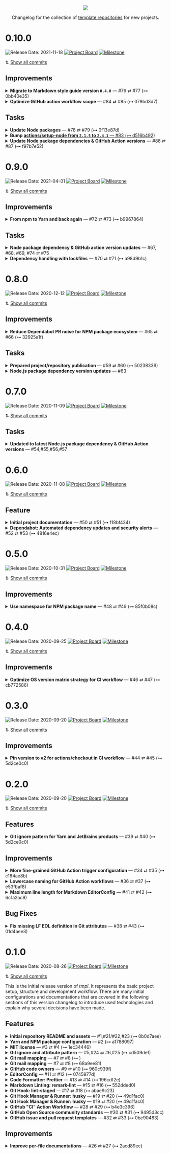 <p align="center"><img src="https://raw.githubusercontent.com/svengreb/tmpl/main/assets/images/repository-hero.svg?sanitize=true"/></p>

<p align="center">Changelog for the collection of <a href="https://docs.github.com/en/github/creating-cloning-and-archiving-repositories/creating-a-template-repository" target="_blank" rel="noreferrer">template repositories</a> for new projects.</p>

<!--lint disable no-duplicate-headings no-duplicate-headings-in-section-->

# 0.10.0

![Release Date: 2021-11-18](https://img.shields.io/static/v1?style=flat-square&label=Release%20Date&message=2021-11-18&colorA=4c566a&colorB=88c0d0) [![Project Board](https://img.shields.io/static/v1?style=flat-square&label=Project%20Board&message=0.10.0&logo=github&logoColor=eceff4&colorA=4c566a&colorB=88c0d0)](https://github.com/svengreb/tmpl/projects/13) [![Milestone](https://img.shields.io/static/v1?style=flat-square&label=Milestone&message=0.10.0&logo=github&logoColor=eceff4&colorA=4c566a&colorB=88c0d0)](https://github.com/svengreb/tmpl/milestone/10)

⇅ [Show all commits][123]

## Improvements

<details>
<summary><strong>Migrate to Markdown style guide version <code>0.4.0</code></strong> — #76 ⇄ #77 (⊶ 0bb40e35)</summary>

↠ This project adheres to the [Arctic Ice Studio Markdown style guide][57] which recently published [version `0.4.0`][125] that introduces some larger changes:

- The [repository was converted into a monorepo][126] and the currently used [`remark-preset-lint-arcticicestudio`][127] npm package was deprecated and moved into the new, scoped [`@arcticicestudio/remark-preset-lint`][128] package.
- Support for the shiny new [remark version `13.0.0`][129] was introduced which is now the minimum required version for the rule preset packages.
- Several other great improvements and migrations like [the adaption of this template repository][130] as well as the usage of the [GitHub Flow][131] branching model and [new `main` branch concept][132].

</details>

<details>
<summary><strong>Optimize GitHub action workflow scope</strong> — #84 ⇄ #85 (⊶ 079bd3d7)</summary>

↠ Currently all jobs are summarized in the [`ci` workflow][139] but not separated by their scope, e.g. only Node specific tasks. The workflow is also not optimized to only run when specific files have been changed which results in false-positive executions and wastes limited free tier and developer time.
Therefore the `ci` workflow will be optimized.

## CI Node

A new `ci-node` workflow will…

- only run when any `*.js`, `*.json`, `*.md`, `*.yaml` and `*.yml` file has been modified. This matches the [lint-staged][140], Prettier and remark configurations. See the extensive [GitHub action documentations about `on.<push|pull_request>.paths`][62] and the [filter pattern cheat sheet][143] for more details.
- only run for `ubuntu-latest` instead of a matrix with `macos-latest` and `windows-latest` since there is no platform specific code yet.
- use cache `npm` dependencies which is [possible as of `actions/setup-node@v2.2.0`][141].

</details>

## Tasks

<details>
<summary><strong>Update Node packages</strong> — #78 ⇄ #79 (⊶ 0f13e87d)</summary>

↠ Updated all outdated Node packages to their latest versions:

- [lint-staged][4] — Bumped minimum version from [`v10.5.4` to `v11.0.0`][134].
- [prettier][5] — Bumped minimum version from [`v2.2.1` to `v2.3.2`][136]. It comes with the nice improvement to [treat the `.prettierrc` file as YAML when formatting it][137].
- Validated and fixed/improved matches after running formatting and linting tools with their latest versions.

</details>

<details>
<summary><strong>Bump <a href="https://github.com/actions/setup-node" target="_blank" rel="noreferrer">actions/setup-node</code> from <code>2.1.5</code> to <code>2.4.1</code></strong> — #83 (⊶ d516b492)</summary>

↠ Updated [actions/setup-node][1] from version `2.1.5` to `2.4.1`.

</details>

<details>
<summary><strong>Update Node package dependencies & GitHub Action versions</strong> — #86 ⇄ #87 (⊶ f97b7e52)</summary>

↠ Updated all repository (development) Node packages and GitHub Actions to the latest versions and adapt to their changes:

- [husky][3] — Bump minimum version from `^6.0.0` to [`^7.0.4`][145] where [`7.0.0`][146] is a major update that allows to remove the `.husky/.gitignore` file to simplify the local installation and usage.
- [lint-staged][4] — Bump minimum version from `^11.0.0` to [`^12.0.4`][148] where [`12.0.0`][149] is a major update that allows [ESM][150] usage.
- [prettier][5] — Bump minimum version from `^2.3.2` to [`^2.4.1`][152].
- [remark-cli][153] — Bump minimum version from `^9.0.0` to `^10.0.0`.

</details>

# 0.9.0

![Release Date: 2021-04-01](https://img.shields.io/static/v1?style=flat-square&label=Release%20Date&message=2021-04-01&colorA=4c566a&colorB=88c0d0) [![Project Board](https://img.shields.io/static/v1?style=flat-square&label=Project%20Board&message=0.9.0&logo=github&logoColor=eceff4&colorA=4c566a&colorB=88c0d0)](https://github.com/svengreb/tmpl/projects/12) [![Milestone](https://img.shields.io/static/v1?style=flat-square&label=Milestone&message=0.9.0&logo=github&logoColor=eceff4&colorA=4c566a&colorB=88c0d0)](https://github.com/svengreb/tmpl/milestone/9)

⇅ [Show all commits][100]

## Improvements

<details>
<summary><strong>From npm to Yarn and back again</strong> — #72 ⇄ #73 (⊶ b9967864)</summary>

↠ Some years ago, the switch from [npm][114] (`v4`) to [Yarn][122] (`v1`) was mainly done because of the fantastic [workspace feature][121] for [monorepos][119] as well as the great performance and UX improvements. This was a good decision and almost every popular and well-known project used to do the same, but with the announcement of [Yarn v2][8] (named [“berry“][107]) the community got upset about the path the project has taken. Next to this, [npm joined GitHub][99] back in March 2020 which meant that the development continues in a good direction and is baked by the open source platform itself.
These events, the overall fantastic new npm release version `v7`, including the introduction of [workspaces][112], and the fact that I never liked the disadvantage of requiring to use an “external“ package manager instead of the one that is bundled with Node, lead to the decision to finally switch back to npm again.

The only drawback is the constraint that the minimum [npm version is now `v7.7.0`][101] because this is the first version that comes with workspace support for the `run-script` and `exec` commands through the `--workspace`/`-w` and `--workspaces`/`-ws` CLI flags, e.g. `npm run -w PACKAGE run lint`. The first Node version that ships with npm `v7.7.x` is [`v15.13.0`][108] which is globally available as of april 1, 2021 (no, it‘s not an april fool :smile:). To ensure that these constraints are met, without only relying on users to read the documentation, both `npm` and `node` have been added to [the `engines` field][110] of the `package.json` file.

This change also comes with updates to all documentations, including the addition of the version constraints, as well as updates to repository template features like the GitHub Action workflows. The `.yarnrc` file has been replaced by `.npmrc` that includes the `package-lock=false` and `save-exact=false` configurations.

</details>

## Tasks

<details>
<summary><strong>Node package dependency & GitHub action version updates</strong> — #67, #68, #69, #74 ⇄ #75</summary>

↠ Bumped outdated Go module dependencies and GitHub actions to their latest versions:

- #67, #68, #69 (⊶ 8bff7a5d, 46a92f0a, 14a9108e) [`actions/setup-node`][1] from [v2.1.2 to v2.1.5][97]
- #74 ⇄ #75 (⊶ d827dbf5) [husky][3] — Bumped minimum version from [`v4.3.0` to `v6.0.0`][106]. This also includes some breaking changes that require migrations. Run the official migration CLI to automatically migrate from v4 to v6: `npx husky-init && npm exec -- github:typicode/husky-4-to-6 --remove-v4-config`
- #74 ⇄ #75 (⊶ d827dbf5) [lint-staged][4] — Bumped minimum version from [`v10.5.1` to `v10.5.4`][102].
- #74 ⇄ #75 (⊶ d827dbf5) [remark-cli][104] — Bumped minimum version from [`v8.0.1` to `v9.0.0`][103].

</details>

<details>
<summary><strong>Dependency handling with lockfiles</strong> — #70 ⇄ #71 (⊶ a98d9b1c)</summary>

↠ The usage of dependency lockfiles like [`package-lock.json`][111] or [`yarn.lock`][7] has always been a controversial topic where opinions go in different directions. On one side many project maintainers tend to argue that is helps to achieve deterministic build results, but on the side it might also hide problems when any later versions of a used dependency, or its transitive dependencies, is not compatible with the own project anymore.

I‘ve investigated a lot of time into research again to finally find a solution that works for my projects. In short, the result is to go with the rule that is also used by many large-scale projects: Do **not use lockfiles for multi-consumer projects like libraries** but **only for single-consumer projects like applications**.

Therefore the `yarn.lock` file has been removed since this makes no sense for a repository template anyway. See the sections below for some more details about how to decide to use a lockfile or not.

### When to use lockfiles

The clear advantage of lockfiles are reproducible builds and the persistence of a running project state. They ensure that a project artifact can be rebuild at anytime using the exact same dependencies, resulting in the exact same artifact, even when the project was not updated in years.
This applies to projects that are focused on building a **end-to-end experience like applications and other end-user products**.

These are the advantages listed in the official npm documentation about `package-lock.json` files:

> - Describe a single representation of a dependency tree such that teammates, deployments, and continuous integration are guaranteed to install exactly the same dependencies.
> - Provide a facility for users to "time-travel" to previous states of node_modules without having to commit the directory itself.
> - Facilitate greater visibility of tree changes through readable source control diffs.
> - Optimize the installation process by allowing npm to skip repeated metadata resolutions for previously-installed packages.
> - As of npm `v7`, lockfiles include enough information to gain a complete picture of the package tree, reducing the need to read package.json files, and allowing for significant performance improvements.

Like mentioned, npm `v7` comes with a lot of advantages and the [team recommends to commit the file into project repositories][109]:

- the lockfile has enough information to describe the precise package tree all by itself.
- the lockfile maps the packages to their information by their relative location to the root (instead of their name).
- the npm CLI uses `yarn.lock` lockfiles if available, as a source of package metadata and resolution guidance when there is missing information, knowing that the `package-lock.json` is the authoritative definition.
  - `yarn.lock` lockfiles cannot completely replace npm’s lockfile since the current implementation doesn’t have enough information needed for the complete npm functionality.
- the npm CLI uses a “hidden lockfile“ placed inside the `node_module` directory that helps to avoid repeated package tree reading.

Another point is that in end-user projects dependencies in `package.json` files are often pinned instead of using [SemVer range selectors][113] like `^` (latest minor-only) or `~` (latest patch only). In such cases a lockfile helps to keep control about transitive dependencies and persist projects states in time.

### When to avoid lockfiles

Even though [the Yarn team published a blog post in 2016][120] that states to always commit the `yarn.lock` file, regardless of the project type, this advice was not adopted by every project and some “real-world scenarios“ often showed that this decision was justified. There are [blog posts that summarize when not to use a lockfile][96] where even [Yarn maintainers reply with comments that claim the opposite][95], but over the time more and more projects went away from using lockfiles.
One argument is that [lockfiles are important to enure that library contributors in 10 years still know what was the last confirmed set of packages which worked as expected][116], but this can almost be ignored in a ecosystem like Node that changes almost every day.

Another important point is to mention that the usage of [lockfiles were also a attack surface to inject malicious dependencies][115]. Due to the large size of lockfiles, it is also often a challenge for project maintainers to review and validate a lockfile in pull requests are so they are often [ignored and blindly trusted][117].

The community is still not of one opinion and I guess this will never change, but [learning about the experience of well-known maintainers][105] and [popular projects][98] is often a good way to find the own decision.

In conclusion, the usage of lockfiles in a non-end-user project can be well summarized with [“just postponing the inevitable breakage“][118]:

<p align="center"><img src="https://user-images.githubusercontent.com/13448100/113289644-c3388680-92f0-11eb-9a0b-d710c78edb92.png" width="350" /></p>

</details>

# 0.8.0

![Release Date: 2020-12-12](https://img.shields.io/static/v1?style=flat-square&label=Release%20Date&message=2020-12-12&colorA=4c566a&colorB=88c0d0) [![Project Board](https://img.shields.io/static/v1?style=flat-square&label=Project%20Board&message=0.8.0&logo=github&logoColor=eceff4&colorA=4c566a&colorB=88c0d0)](https://github.com/svengreb/tmpl/projects/11) [![Milestone](https://img.shields.io/static/v1?style=flat-square&label=Milestone&message=0.8.0&logo=github&logoColor=eceff4&colorA=4c566a&colorB=88c0d0)](https://github.com/svengreb/tmpl/milestone/8)

⇅ [Show all commits][87]

## Improvements

<details>
<summary><strong>Reduce Dependabot PR noise for NPM package ecosystem</strong> — #65 ⇄ #66 (⊶ 32925a1f)</summary>

↠ To reduce the noise of too many PRs from NPM dependencies, where most of them are only scoped for (local) development, two optimizations have been made:

1. The schedule changed to the [`monthly` interval][89]. This is still enough to keep up with the fast updates in the NPM ecosystem.
2. Only watch **production** packages (`dependencies`) and **ignore development packages** (`devDependencies`). The packages used for local or CI/CD development purposes are not required to be the latest version just for the sake of being up-to-date without a specific need or benefit.

Since [GitHub takes security really serious][91], important Dependabot [security updates][88] are triggered manually by a security advisor so there is no risk of missing important versions bumps when reducing the schedule interval.

> Use the `allow` option to customize which dependencies are updated. This has no impact on security updates for vulnerable dependencies.

</details>

## Tasks

<details>
<summary><strong>Prepared project/repository publication</strong> — #59 ⇄ #60 (⊶ 50238339)</summary>

↠ Before switching the [GitHub repository visibility][90] to “public“ a few adjustments had to be made.
Basically #22 was reverted, taking the changes from #23 into account, so that SVG images like the repository hero are using the URLs for public repositories again instead of the ones that allow to resolve the files in private repositories.

</details>

<details>
<summary><strong>Node.js package dependency version updates</strong> — #63</summary>

↠ Bumped outdated Node.js package dependencies to their latest versions:

- #63 (⊶ 35287545) [`prettier`][93] from [2.1.2 to 2.2.1][92] — The the [official Prettier 2.2 introduction blog post][94] for more details.

</details>

# 0.7.0

![Release Date: 2020-11-09](https://img.shields.io/static/v1?style=flat-square&label=Release%20Date&message=2020-11-09&colorA=4c566a&colorB=88c0d0) [![Project Board](https://img.shields.io/static/v1?style=flat-square&label=Project%20Board&message=0.7.0&logo=github&logoColor=eceff4&colorA=4c566a&colorB=88c0d0)](https://github.com/svengreb/tmpl/projects/10) [![Milestone](https://img.shields.io/static/v1?style=flat-square&label=Milestone&message=0.7.0&logo=github&logoColor=eceff4&colorA=4c566a&colorB=88c0d0)](https://github.com/svengreb/tmpl/milestone/7)

⇅ [Show all commits][83]

## Tasks

<details>
<summary><strong>Updated to latest Node.js package dependency & GitHub Action versions</strong> — #54,#55,#56,#57</summary>

↠ Bumped outdated Node.js package dependencies & GitHub Actions to their latest versions:

- #54 (⊶ 41e11b94) [`actions/setup-node`][1] from [v1 to v2.1.2][82] — v2 comes with speed and performance improvements by using a dedicated, built-in image cache for Node.js distributions.
- #55 (⊶ d1e3d538) [`lint-staged`][4] from [10.2.11 to 10.5.12][85]
- #56 (⊶ 22652c51) [`husky`][3] from [4.2.5 to 4.3.0][84]
- #57 (⊶ 17378a12) [`prettier`][5] from [2.0.5 to 2.1.2][86]

</details>

# 0.6.0

![Release Date: 2020-11-08](https://img.shields.io/static/v1?style=flat-square&label=Release%20Date&message=2020-11-08&colorA=4c566a&colorB=88c0d0) [![Project Board](https://img.shields.io/static/v1?style=flat-square&label=Project%20Board&message=0.6.0&logo=github&logoColor=eceff4&colorA=4c566a&colorB=88c0d0)](https://github.com/svengreb/tmpl/projects/9) [![Milestone](https://img.shields.io/static/v1?style=flat-square&label=Milestone&message=0.6.0&logo=github&logoColor=eceff4&colorA=4c566a&colorB=88c0d0)](https://github.com/svengreb/tmpl/milestone/6)

⇅ [Show all commits][77]

## Feature

<details>
<summary><strong>Initial project documentation</strong> — #50 ⇄ #51 (⊶ f18bf434)</summary>

↠ Wrote the initial project documentation for the `README.md` file that includes…

1. …an project introduction and motivation.
2. …an overview of the project features.
3. …a listing of available template repositories.
4. …a rough overview of the directory structure.
5. …more detailed sections about all features.
6. …some basic instructions how to use this template repository.
7. …information about how to contribute to this project.

</details>

<details>
<summary><strong>Dependabot: Automated dependency updates and security alerts</strong> — #52 ⇄ #53 (⊶ 4816e4ec)</summary>

↠ In June 2020 [Dependabot][75] was [natively integrated into GitHub][76]. This allows to use [automated dependency updates][79] and [security vulnerability alerts][80].

Created the [`dependabot.yml` file][81] and configured updates for GitHub Actions and Yarn/NPM. The documentation also mentions the need to [manually enable or disable Dependabot per repository][78].

</details>

# 0.5.0

![Release Date: 2020-10-31](https://img.shields.io/static/v1?style=flat-square&label=Release%20Date&message=2020-10-31&colorA=4c566a&colorB=88c0d0) [![Project Board](https://img.shields.io/static/v1?style=flat-square&label=Project%20Board&message=0.5.0&logo=github&logoColor=eceff4&colorA=4c566a&colorB=88c0d0)](https://github.com/svengreb/tmpl/projects/8) [![Milestone](https://img.shields.io/static/v1?style=flat-square&label=Milestone&message=0.5.0&logo=github&logoColor=eceff4&colorA=4c566a&colorB=88c0d0)](https://github.com/svengreb/tmpl/milestone/5)

⇅ [Show all commits][73]

## Improvements

<details>
<summary><strong>Use namespace for NPM package name</strong> — #48 ⇄ #49 (⊶ 85f0b08c)</summary>

↠ To prevent collisions with already existing NPM packages like [tmpl][74] the NPM package name of this repository has been changed to use the `@svengreb` namespace prefix.

</details>

# 0.4.0

![Release Date: 2020-09-25](https://img.shields.io/static/v1?style=flat-square&label=Release%20Date&message=2020-09-25&colorA=4c566a&colorB=88c0d0) [![Project Board](https://img.shields.io/static/v1?style=flat-square&label=Project%20Board&message=0.4.0&logo=github&logoColor=eceff4&colorA=4c566a&colorB=88c0d0)](https://github.com/svengreb/tmpl/projects/7) [![Milestone](https://img.shields.io/static/v1?style=flat-square&label=Milestone&message=0.4.0&logo=github&logoColor=eceff4&colorA=4c566a&colorB=88c0d0)](https://github.com/svengreb/tmpl/milestone/4)

⇅ [Show all commits][71]

## Improvements

<details>
<summary><strong>Optimize OS version matrix strategy for CI workflow</strong> — #46 ⇄ #47 (⊶ cb772586)</summary>

↠ Before the CI workflow used a matrix strategy to run the `lint-node` job, but this was not necessary for this repository. It has been improved to make the workflow run faster by avoiding unnecessary steps. The `lint-node` job has been changed to only run on the [currently latest stable Node version `14.x`][72] only on _Linux_ because this repository is not focused on JavaScript but only runs Node based tools to lint other files within this repository.

This change also helps to keep the required GitHub Action run minutes for the account of this repository as small as possible without wasting resources for unnecessary tasks.

</details>

# 0.3.0

![Release Date: 2020-09-20](https://img.shields.io/static/v1?style=flat-square&label=Release%20Date&message=2020-09-20&colorA=4c566a&colorB=88c0d0) [![Project Board](https://img.shields.io/static/v1?style=flat-square&label=Project%20Board&message=0.3.0&logo=github&logoColor=eceff4&colorA=4c566a&colorB=88c0d0)](https://github.com/svengreb/tmpl/projects/6) [![Milestone](https://img.shields.io/static/v1?style=flat-square&label=Milestone&message=0.3.0&logo=github&logoColor=eceff4&colorA=4c566a&colorB=88c0d0)](https://github.com/svengreb/tmpl/milestone/3)

⇅ [Show all commits][68]

## Improvements

<details>
<summary><strong>Pin version to v2 for actions/checkout in CI workflow</strong> — #44 ⇄ #45 (⊶ 5d2ce0c0)</summary>

↠ Before [`actions/checkout` was used from the `master` branch][70] in the [`ci` workflow][69]. This has now ben pinned to the latest version `v2` to ensure a stable pipeline.

</details>

# 0.2.0

![Release Date: 2020-09-20](https://img.shields.io/static/v1?style=flat-square&label=Release%20Date&message=2020-09-20&colorA=4c566a&colorB=88c0d0) [![Project Board](https://img.shields.io/static/v1?style=flat-square&label=Project%20Board&message=0.2.0&logo=github&logoColor=eceff4&colorA=4c566a&colorB=88c0d0)](https://github.com/svengreb/tmpl/projects/5) [![Milestone](https://img.shields.io/static/v1?style=flat-square&label=Milestone&message=0.2.0&logo=github&logoColor=eceff4&colorA=4c566a&colorB=88c0d0)](https://github.com/svengreb/tmpl/milestone/2)

⇅ [Show all commits][61]

## Features

<details>
<summary><strong>Git ignore pattern for Yarn and JetBrains products</strong> — #39 ⇄ #40 (⊶ 5d2ce0c0)</summary>

↠ Before there were only ignore pattern for the Node.js `node_modules` folder, but specific pattern for [Yarn][8] were missing.
Because the fantastic [JetBrains products][67] like [Goland][64] (or respectively [IntelliJ][65] with the [official Go plugin][66]) are an integral part of my daily toolbox the pattern have also been added.

</details>

## Improvements

<details>
<summary><strong>More fine-grained GitHub Action trigger configuration</strong> — #34 ⇄ #35 (⊶ c184ae8b)</summary>

↠ The _CI_ GitHub Action Workflow used the `push` setting for the `on` field in order to trigger the workflow. That was superficial and the workflow ran for every new commit and PR.

To improve this behavior and prevent unnecessary workflow runs the [`push` field][63] of [the `on` field][63] is now configured to only run for the `main` branch and `v*` tags while [the `pull_request` field][62] is set without any specific configuration so that it runs for all PRs regardless of the target branch.

</details>

<details>
<summary><strong>Lowercase naming for GitHub Action workflows</strong> — #36 ⇄ #37 (⊶ e53fbaf8)</summary>

↠ Even though it is possible to use uppercase names (including whitespaces) for GitHub Action workflows it is best practice for almost every language to use lowercase names. This prevents problems with parsing as well as errors due to lower- and uppercase mismatches.

One example is the [shields][6] SVG badge that is used in the README of this repository: The actual workflow is only found when the name matches the exact notation including lower- and uppercase characters
To mitigate such problems the name has been changed to lowercase only.

</details>

<details>
<summary><strong>Maximum line length for Markdown EditorConfig</strong> — #41 ⇄ #42 (⊶ 6c1a2ac9)</summary>

↠ Since _Markdown_ is written as flowing text the globally defined maximum line length of EditorConfig has been disabled to prevent false-positive errors.

</details>

## Bug Fixes

<details>
<summary><strong>Fix missing LF EOL definition in Git attributes</strong> — #38 ⇄ #43 (⊶ 01d4aee3)</summary>

↠ The comment for the `* text=auto` rule in the `.gitattributes` file documents the usage of LF for EOL, but the actual `eol=lf` property was missing.

</details>

# 0.1.0

![Release Date: 2020-08-26](https://img.shields.io/static/v1?style=flat-square&label=Release%20Date&message=2020-08-26&colorA=4c566a&colorB=88c0d0) [![Project Board](https://img.shields.io/static/v1?style=flat-square&label=Project%20Board&message=0.1.0&logo=github&logoColor=eceff4&colorA=4c566a&colorB=88c0d0)](https://github.com/svengreb/tmpl/projects/4) [![Milestone](https://img.shields.io/static/v1?style=flat-square&label=Milestone&message=0.1.0&logo=github&logoColor=eceff4&colorA=4c566a&colorB=88c0d0)](https://github.com/svengreb/tmpl/milestone/1)

⇅ [Show all commits][20]

This is the initial release version of _tmpl_.
It represents the basic project setup, structure and development workflow. There are many initial configurations and documentations that are covered in the following sections of this version changelog to introduce used technologies and explain why several decisions have been made.

## Features

<details>
<summary><strong>Initial repository README and assets</strong> — #1,#21/#22,#23 (⊶ 0b0d7aee)</summary>

↠ The `main` branch stores documentations and assets about the
This introduces the `README.md` with basic content as well as the projects logo and repository hero assets.
It will be extended later on with more project information and usage
instruction for the different template repositories.

</details>

<details>
<summary><strong>Yarn and NPM package configuration</strong> — #2 (⊶ a1788097)</summary>

<!-- sources: https://upload.wikimedia.org/wikipedia/commons/d/db/Npm-logo.svg, https://yarnpkg.com -->

<p align="center"><img src="https://user-images.githubusercontent.com/13448100/85054959-2069ae00-b19d-11ea-9023-bd4de32918a6.png" width="222" /> <img src="https://user-images.githubusercontent.com/13448100/85054952-1d6ebd80-b19d-11ea-95a2-d51011178294.png" width="180" /></p>

↠ Created the [`package.json`][47] and [`.yarnrc`][60] configuration files to declare and setup [Node][45] tools. This includes the usage of the [Yarns][59] `exact` version resolution. Since _Yarn_ is used npm's [`package-lock.json`][46] file will never be created and tracked in order to prevent conflicts with the [`yarn.lock`][7] file.

</details>

</details>

<details>
<summary><strong>MIT license</strong> — #3 ⇄ #4 (⊶ 1ec34446)</summary>

<p align="center"><img src="https://user-images.githubusercontent.com/7836623/63597693-57dbee00-c5be-11e9-81a2-d6632f8d81bb.png" width="180" /></p>

↠ Added the `LICENSE` file for the [MIT license][44]. This includes the `main` branch since the file covers the content of the repository itself and is also part of the _base_ template.

</details>

<details>
<summary><strong>Git ignore and attribute pattern</strong> — #5,#24 ⇄ #6,#25 (⊶ cd509de1)</summary>

<p align="center"><img src="https://upload.wikimedia.org/wikipedia/commons/e/e0/Git-logo.svg" width="266" /></p>
<!-- PNG format: https://user-images.githubusercontent.com/7836623/63598175-56f78c00-c5bf-11e9-9cab-d13644dd4454.png -->

↠ Added the [`.gitattributes`][33] and [`.gitignore`][35] configuration files to define the pattern.

</details>

<details>
<summary><strong>Git mail mapping</strong> — #7 ⇄ #8 (⊶ )</summary>

<p align="center"><img src="https://upload.wikimedia.org/wikipedia/commons/e/e0/Git-logo.svg" width="266" /></p>
<!-- PNG format: https://user-images.githubusercontent.com/7836623/63598175-56f78c00-c5bf-11e9-9cab-d13644dd4454.png -->

↠ Added a Git [mailmap][36] file to link to in documentations to allow contributors to send mails regarding security issues. This prevents unnecessary overhead of updating all documents when new core team and members and contributors are added and additionally adds the main functionality of the file: Mapping commits when someone changed the email address or uses a different one.

</details>

<details>
<summary><strong>Git mail mapping</strong> — #7 ⇄ #8 (⊶ 68a9ee81)</summary>

<p align="center"><img src="https://upload.wikimedia.org/wikipedia/commons/e/e0/Git-logo.svg" width="266" /></p>
<!-- PNG format: https://user-images.githubusercontent.com/7836623/63598175-56f78c00-c5bf-11e9-9cab-d13644dd4454.png -->

↠ Added a Git [mailmap][36] file to link to in documentations to allow contributors to send mails regarding security issues. This prevents unnecessary overhead of updating all documents when new core team and members and contributors are added and additionally adds the main functionality of the file: Mapping commits when someone changed the email address or uses a different one.

</details>

<details>
<summary><strong>GitHub code owners</strong> — #9 ⇄ #10 (⊶ 960c939f)</summary>

<p align="center">
  <img src="https://user-images.githubusercontent.com/7836623/63598769-85c23200-c5c0-11e9-967e-c8b3e5b43458.png" width="160" />
</p>

↠ Adapted GitHub's [code owners][14] feature. This allows to define matching pattern for project paths to automatically add all required reviewers of the core team and contributors to new PRs.

See [GitHub documentation][27] for more details.

<p>
  <figure>
    <div align="center">
      <img src="https://user-images.githubusercontent.com/7836623/63598793-91adf400-c5c0-11e9-99f8-2feaeaf57bd3.png" />
      <figcaption>Sidebar for <em>code owner</em> PR review requests and review stats</figcaption>
    </div>
  </figure>
</p>

<p>
  <figure>
    <div align="center">
      <img src="https://user-images.githubusercontent.com/7836623/63599279-8effce80-c5c1-11e9-9b87-1e1c276f7c6d.png" />
      <figcaption>Branch protection configuration to enable required <em>code owner</em> review approvals</figcaption>
    </div>
  </figure>
</p>

<p>
  <figure>
    <div align="center">
      <img src="https://user-images.githubusercontent.com/2513/27803610-544ba222-5ff8-11e7-9313-e4062315fb0c.png" />
      <figcaption>PR status checks when required <em>code owner</em> review is pending</figcaption>
    </div>
  </figure>
</p>

</details>

<details>
<summary><strong>EditorConfig</strong> — #11 ⇄ #12 (⊶ 0745977d)</summary>

<p align="center"><img src="https://user-images.githubusercontent.com/7836623/63612291-37239080-c5de-11e9-9b28-f15465083101.png" /></p>
<!-- Source: https://editorconfig.org/logo.png -->

↠ Added the [editorconfig][10] file to define and maintain consistent coding styles between different editors and IDEs.

</details>

<details>
<summary><strong>Code Formatter: Prettier</strong> — #13 ⇄ #14 (⊶ 196cdf2e)</summary>

<p align="center"><img src="https://user-images.githubusercontent.com/7836623/63637792-4dcef380-c681-11e9-9252-f2fb22499985.png" width="266" /></p>

↠ A code formatter is a essential part of a project setup to ensure a good and consistent code style without requiring relatively time-consuming manual corrections found by a code linter. With code being automatically formatted on actions like saving a file the developer can focus entirely on the code instead of spending time and energy on indenting code line by line.

That‘s where one special project comes in: [Prettier][5], the opinionated code formatter with support for almost any language and integration with almost every popular editor. I‘ve been using it since the first version and I totally forgot about the fact that formatting is even a thing. That could also be because [Gophers][37] are already used to [`gofmt`][39] anyway.

_Prettier_ is a absolute must-have for every project setup and I‘m not aware of any other projects with such advanced parsers and language support. The only negative point is that it is written in _JavaScript_ instead of [Go][38] so it always pulls in [Node][45] as a development dependency. This is not a problem at all for web-based projects, but for _Go_ or any other non-NodeJS project it inflates the setup unnecessarily.

Anyway, the fantastic developer experience and project benefits clearly outweigh the negative points. In addition many developers today already have _Node_ installed locally since it‘s large ecosystem has already spread by far further than just the web but already powers many system, desktop and CLI applications.

### Configuration

This is one of the main features of Prettier: It already provides the best and recommended style configurations of-out-the-box™.
The only option that was changed is the [print width][51]. It is set to `80` by default which is not up-to-date for modern screens (might only be relevant when working in terminals only like e.g. with _Vim_) and has therefore been changed to `120` like defined in [all of my style guides][32].
The `prettier.config.js` configuration file is placed in the project root as well as the `.prettierignore` file to also define ignore pattern.

### Package Script

To allow to format all sources a `format:pretty` package script has been added that also runs in the main `format` script flow.
The new `lint:pretty` script allows to check if all supported files are formatted correctly. It is included in the main `lint` script flow.

</details>

<details>
<summary><strong>Markdown Linting: remark-lint</strong> — #15 ⇄ #16 (⊶ 552dded0)</summary>

<p align="center"><img src="https://raw.githubusercontent.com/remarkjs/remark-lint/02295bc/logo.svg?sanitize=true" width="180" /></p>
<!-- PNG format: https://user-images.githubusercontent.com/7836623/63633312-ce243300-c646-11e9-818a-cef1223b3490.png -->

↠ Ensuring that documentations and content written in [Markdown][43] are of great quality should be a continuous goal of any project. Persisting information is a consistent and extensive way helps tp keep a project healthy, no matter whether for long-time or new users ad well as maintainers and contributors. Linting _Markdown_ results in better rendering with different markdown parsers and makes sure less refactoring is needed afterwards.

The best solution for this task would be a tool written in [Go][38], but the undisputed best tool is still [remark-lint][53] which is (unfortunately) written in _JavaScript_ and used via [Node][45]. Of course there are fantastic projects written in _Go_ like [goldmark][40] that provides a great way to _parse_ content, but linting is (currently) not a feature.
_remark-lint_ on the other side is built on top of [remark][54], the powerful Markdown processor powered by plugins (such as _remark-lint_ itself) and part of the [unified][58] collective. It comes with really [large set of customizable rule][30] and ways to ensure _Markdown_ will be consistent across any project.

Another decision point for _remark-lint_ was the fact that _Prettier_ has been added in #13 to this template so _Node_ is already a development dependency anyway. This also allows to add other awesome projects that are (unfortunately) written in _JavaScript_ and for which there is no comparable alternative.

### Configuration

_remark-lint_ can be used via [remark-cli][48] and a rule preset. This preset is [remark-preset-lint-arcticicestudio][29], my custom preset that implements my [Markdown Style Guide][31].
Since the custom preset is still in major version `0` the version range should be `>=0.x.x <1.0.0` to avoid the “SemVer Major Zero Caveat”. When defining package versions with the the carat `^` or tilde `~` range selector it won‘t affect packages with a major version of `0`. _Yarn_ will resolve these packages to their exact version until the major version is greater or equal to `1`.
To avoid this caveat the more detailed version range `>=0.x.x <1.0.0` should be used to resolve all versions greater or equal to `0.x.x` but less than `1.0.0`. This will always use the latest `0.x.x` version and removes the need to increment the version manually on each new release.

The `.remarkrc.js` configuration file is placed in the project root as well as the `.remarkignore` file to also define ignore pattern.

### Package Script

To allow to run the Markdown linting separately a `lint:md` package script has been added and included in the main `lint` script flow.

<p align="center"><img src="https://user-images.githubusercontent.com/7836623/63633316-ded4a900-c646-11e9-9f55-fbebb8f5842b.png" width="622" /></p>

</details>

<details>
<summary><strong>Git Hook: lint-staged</strong> — #17 ⇄ #18 (⊶ abae9c23)</summary>

<p align="center"><img src="https://user-images.githubusercontent.com/7836623/63638143-c84d4280-c684-11e9-93cf-98662c6c0168.png" width="180" /></p>

↠ [Git Hooks][34] are a fantastic way to customize the development workflow of a project to simplify and automate specific tasks that are required when working on the code base. For example, this includes tasks like formatting, _linting_ and running tests before pushing a commit to ensure it conforms to the code style and works as expected.
Most _Git Hooks_ are not that complex and fullfil a simple purpose while other solutions like [danger][9] can help to manage larger projects and projects that need to scale.

This _base_ template repository will initially use a _Git Hook_ that automatically runs configured _linters_ on all files that have been _staged_ and that match the configured pattern (file extension, filename etc.).
Like documented in #15, [Node][45] is already a development dependency anyway so the [lint-staged][4] NPM package will be used for this goal. I‘ve used this package in almost any project and it‘s again the most stable, production-proven and advanced tool that is currently out there with no comparable alternatives in other languages.

<p align="center"><a href="https://asciinema.org/a/199934" target="_blank" rel="noreferrer"><img src="https://asciinema.org/a/199934.svg" width="600" /></a></p>

### Configuration

The configuration file `lint-staged.config.js` is placed in the project root and includes the command that runs for matching file extensions (globs). It includes at least the three following entries with the same order as listed here:

1. `prettier --list-different` - Runs [Prettier][5] (#13) to ensure all files are formatted correctly. The `--check` prints files that are not conform with the _Prettier_ configuration.
2. `remark --no-stdout` - Runs [remark-lint][53] (#15) against `*.md` to ensure all Markdown files are compliant to the style guide. The `--no-stdout` flag suppresses the output of the parsed file content.

</details>

<details>
<summary><strong>Git Hook Manager & Runner: husky</strong> — #19 ⇄ #20 (⊶ 49d1fac0)</summary>

<p align="center"><img src="https://user-images.githubusercontent.com/7836623/63638276-5970e900-c686-11e9-9de8-a54fc0a75b1b.png" width="180" /></p>

> Git hooks made easy :dog: woof!

↠ In #17 [lint-staged][4] was added, a [Git Hook][34] runner that runs _linters_ against _staged_ files before each commit.
To automatically run this and other hooks that might be added later on, the hook manager and runner [husky][3] is used.

Just like other already added tools ([GH-13][11], [GH-15][12], [GH-17][13]), _husky_ is (unfortunately) also written in _JavaScript_. Since [Node][45] is therefore already a development dependency it doesn‘t really matter that _husky_ is another NPM package too.
Unlike these previous tools there are indeed alternatives written in [Go][38] like [lefthook][42] or [quickhook][52], but it requires time to test and evaluate them before actually replacing _husky_. Also a long as there are no comparable alternatives to the already used tools listed above, this template would be more complex by requiring both _Node_ and _Go_ as development dependency. Therefore _husky_ will take over the part as hook manager & runner since it is a stable, production-proven and advanced project that I already use in almost any other project setup.

### Configuration

The `.huskyrc.js` configuration file is placed in the project root and includes the command to run for any [supported Git hook][41]. Initially it contains an entry for the following hook:

- `pre-commit` - Runs _lint-staged_ (#17) before each commit to ensure all staged files are compliant to all style guides.

</details>

<details>
<summary><strong>Git Hook Manager & Runner: husky</strong> — #19 ⇄ #20 (⊶ 49d1fac0)</summary>

<p align="center"><img src="https://user-images.githubusercontent.com/7836623/63638276-5970e900-c686-11e9-9de8-a54fc0a75b1b.png" width="180" /></p>

> Git hooks made easy :dog: woof!

↠ In #17 [lint-staged][4] was added, a [Git Hook][34] runner that runs _linters_ against _staged_ files before each commit.
To automatically run this and other hooks that might be added later on, the hook manager and runner [husky][3] is used.

Just like other already added tools ([GH-13][11], [GH-15][12], [GH-17][13]), _husky_ is (unfortunately) also written in _JavaScript_. Since [Node][45] is therefore already a development dependency it doesn‘t really matter that _husky_ is another NPM package too.
Unlike these previous tools there are indeed alternatives written in [Go][38] like [lefthook][42] or [quickhook][52], but it requires time to test and evaluate them before actually replacing _husky_. Also a long as there are no comparable alternatives to the already used tools listed above, this template would be more complex by requiring both _Node_ and _Go_ as development dependency. Therefore _husky_ will take over the part as hook manager & runner since it is a stable, production-proven and advanced project that I already use in almost any other project setup.

### Configuration

The `.huskyrc.js` configuration file is placed in the project root and includes the command to run for any [supported Git hook][41]. Initially it contains an entry for the following hook:

- `pre-commit` - Runs _lint-staged_ (#17) before each commit to ensure all staged files are compliant to all style guides.

</details>

<details>
<summary><strong>GitHub "CI" Action Workflow</strong> — #28 ⇄ #29 (⊶ b4e3c396)</summary>

<p align="center"><img src="https://user-images.githubusercontent.com/13448100/91175894-c4159400-e6e1-11ea-893d-84c1b561fe31.png" /></p>

↠ Using [GitHub Actions][2] brings many advantages like a „close-to-the-source“ development pipeline. Having the code and automated pipelines/workflows in one place is worth a lot. This also comes along with the perfect and smooth integrations into GitHub platform and page itself like status reports on PRs and many more possibilities like the [customization and triggering of workflows through webhooks][21] for almost every event that can occur in a repository/issue/PR etc.

<p align="center">
  <figure>
      <div align="center"><img src="https://user-images.githubusercontent.com/13448100/91175909-c8da4800-e6e1-11ea-9efa-800c82154e2e.jpg" width="712" /></div>
      <figcaption><div align="center">The <em>GitHub Actions</em> CI/CD UI</div></figcaption>
  </figure>
</p>

**See the [official GitHub Actions documentation][2] for details about setups, features, the configuration API and many more!**

<p align="center">
  <figure>
      <div align="center"><img src="https://user-images.githubusercontent.com/13448100/91175904-c7a91b00-e6e1-11ea-9729-7e1c4fa1656f.gif" width="712" /></div>
      <figcaption><div align="center">Live logs showing real-time feedback</div></figcaption>
  </figure>
</p>

The initial implementation focuses on _continuous integration_ to the Node.js scripts with Yarn that are defined in the `package.json` file.

There is official support for SVG badges, but in order to use the same custom configurations and style of already included badges the ones provided by [shields][6] are used.

</details>

<details>
<summary><strong>GitHub Open Source community standards</strong> — #30 ⇄ #31 (⊶ 9495d3cc)</summary>

<p align="center"><img src="https://opensource.guide/assets/images/illos/beginners.svg?sanitize=true" width="360" /></p>
<!-- PNG format: https://user-images.githubusercontent.com/7836623/63600050-1b5ec100-c5c3-11e9-935e-ee8e2f3d7b49.png -->

↠ GitHub introduced a feature for [recommended community standards][15]. _tmpl_ tries to adhere to the great [Open Source Guides](https://opensource.guide) and adapted to the recommendations to complete the projects [community profile][19].

<p align="center"><img src="https://user-images.githubusercontent.com/13448100/91279813-42c40d00-e786-11ea-929c-cac108cdd8aa.png" width="622" /></p>

### Code of Conduct

To facilitate a healthy and constructive community behavior, _tmpl_ adheres and enforces a [code of conduct][49].

<p align="center"><img src="https://opensource.guide/assets/images/illos/coc.svg?sanitize=true" width="360" /></p>
<!-- PNG format: https://user-images.githubusercontent.com/7836623/63600052-1b5ec100-c5c3-11e9-9124-e5ebbe8cee5b.png -->

It includes sections about

- what we believe in and how we act
- unacceptable behavior
- the responsibilities of the maintainer
- the enforcement of the Code of Conduct
- consequences for violations
- the scope of the Code of Conduct

See the [GitHub documentation][22] for more details about the provided integrations.

### Contributing Guidelines

The [contribution guidelines][16] help to build a community that [encourages people to use, contribute to][50], and evangelize a project.

<p align="center"><img src="https://opensource.guide/assets/images/illos/contribute.svg?sanitize=true" width="40%" /></p>
<!-- PNG format: https://user-images.githubusercontent.com/7836623/63600053-1b5ec100-c5c3-11e9-8f5d-a8a824df60b4.png -->

It will include sections about

- how to get started
- bug reports
- enhancement suggestions
- pull requests
- style guides
  - [JavaScript Style Guide][56]
  - [Markdown Style Guide][57]
  - [Git Style Guide][55]
- credits

See the [GitHub introduction blog post][16] and [GitHub documentation][23] for more details about the provided integrations.

</details>

<details>
<summary><strong>GitHub issue and pull request templates</strong> — #32 ⇄ #33 (⊶ 0bc90483)</summary>

↠ GitHub provides a feature to define [multiple issue templates][18].

<p align="center"><img src="https://user-images.githubusercontent.com/13448100/91281927-edd5c600-e788-11ea-9da7-fb3210ef9bf8.png" width="712" /></p>

The [initial template file that has been used when the feature was introduced][17] can now be used as a fallback/generic template.

<p align="center"><img src="https://user-images.githubusercontent.com/13448100/91281936-f1694d00-e788-11ea-92f4-ad703ffdaae0.png" width="712" /></p>

The UI helps users to open a new issue in projects by prompting them to choose from multiple issue types.

<p align="center"><img src="https://user-images.githubusercontent.com/13448100/91281941-f3cba700-e788-11ea-823e-7b0e66ebded2.png" /></p>

See the [GitHub documentation][24] for more details about issue and pull request templates. Also check out how to manually create [issue templates][28] and a [pull request template][26]. There's also a guide on [how to create the (deprecated) fallback/generic issue template][25].

</details>

## Improvements

<details>
<summary><strong>Improve per-file documentations</strong> — #26 ⇄ #27 (⊶ 2acd89ec)</summary>

↠ Some files contained comments with details about the file content as well as references to documentations and websites. These have been improved by simplifying the way how references are listed, removing unnecessary content as well as moving comments to the places in the file where they are relevant.

</details>

<!--
+------------------+
+ Formatting Notes +
+------------------+

The `<summary />` tag must be separated with a blank line from the actual item content paragraph,
otherwise Markdown elements are not parsed and rendered!

+------------------+
+ Symbol Reference +
+------------------+
↠ (U+21A0): Start of a log section description
— (U+2014): Separator between a log section title and the metadata
⇄ (U+21C4): Separator between a issue ID and pull request ID in a log metadata
⊶ (U+22B6): Icon prefix for the short commit SHA checksum in a log metadata
⇅ (U+21C5): Icon prefix for the link of the Git commit history comparison on GitHub
-->

<!--lint disable final-definition-->

<!-- Shared -->

[1]: https://github.com/actions/setup-node
[2]: https://docs.github.com/en/actions
[3]: https://github.com/typicode/husky
[4]: https://github.com/okonet/lint-staged
[5]: https://prettier.io
[6]: https://shields.io
[7]: https://yarnpkg.com/lang/en/docs/yarn-lock
[8]: https://yarnpkg.com

<!-- v0.1.0 -->

[9]: https://danger.systems
[10]: https://editorconfig.org
[11]: https://github.com/svengreb/tmpl/issues/13
[12]: https://github.com/svengreb/tmpl/issues/15
[13]: https://github.com/svengreb/tmpl/issues/17
[14]: https://github.blog/2017-07-06-introducing-code-owners
[15]: https://github.blog/2017-06-14-new-community-tools
[16]: https://github.blog/2012-09-17-contributing-guidelines
[17]: https://github.blog/2016-02-17-issue-and-pull-request-templates
[18]: https://github.blog/2018-01-25-multiple-issue-and-pull-request-templates
[19]: https://github.com/svengreb/tmpl/community
[20]: https://github.com/svengreb/tmpl/compare/0b0d7aee...v0.1.0
[21]: https://docs.github.com/en/actions/reference/events-that-trigger-workflows#webhook-events
[22]: https://docs.github.com/en/github/building-a-strong-community/adding-a-code-of-conduct-to-your-project
[23]: https://docs.github.com/en/github/building-a-strong-community/setting-guidelines-for-repository-contributors
[24]: https://docs.github.com/en/github/building-a-strong-community/about-issue-and-pull-request-templates
[25]: https://docs.github.com/en/github/building-a-strong-community/manually-creating-a-single-issue-template-for-your-repository
[26]: https://docs.github.com/en/github/building-a-strong-community/creating-a-pull-request-template-for-your-repository
[27]: https://docs.github.com/en/github/creating-cloning-and-archiving-repositories/about-code-owners
[28]: https://help.github.com/articles/creating-issue-templates-for-your-repository
[29]: https://github.com/arcticicestudio/remark-preset-lint-arcticicestudio
[30]: https://github.com/remarkjs/remark-lint/blob/master/doc/rules.md
[31]: https://arcticicestudio.github.io/styleguide-markdown
[32]: https://github.com/arcticicestudio?tab=repositories&q=styleguide
[33]: https://git-scm.com/docs/gitattributes
[34]: https://git-scm.com/book/en/v2/Customizing-Git-Git-Hooks
[35]: https://git-scm.com/docs/gitignore
[36]: https://git-scm.com/docs/git-shortlog#_mapping_authors
[37]: https://blog.golang.org/gopher
[38]: https://go.dev
[39]: https://golang.org/cmd/gofmt
[40]: https://github.com/yuin/goldmark
[41]: https://github.com/typicode/husky/blob/master/DOCS.md#supported-hooks
[42]: https://github.com/Arkweid/lefthook
[43]: https://en.wikipedia.org/wiki/Markdown
[44]: https://opensource.org/licenses/MIT
[45]: https://nodejs.org
[46]: https://docs.npmjs.com/files/package-lock.json
[47]: https://docs.npmjs.com/files/package.json
[48]: https://www.npmjs.com/package/remark-cli
[49]: https://opensource.guide/code-of-conduct
[50]: https://opensource.guide/how-to-contribute
[51]: https://prettier.io/docs/en/options.html#print-width
[52]: https://github.com/dirk/quickhook
[53]: https://github.com/remarkjs/remark-lint
[54]: https://remark.js.org
[55]: https://github.com/arcticicestudio/styleguide-git
[56]: https://github.com/arcticicestudio/styleguide-javascript
[57]: https://github.com/arcticicestudio/styleguide-markdown
[58]: https://unifiedjs.com
[59]: https://yarnpkg.com/lang/en/docs/cli/config
[60]: https://yarnpkg.com/lang/en/docs/yarnrc

<!-- v0.2.0 -->

[61]: https://github.com/svengreb/tmpl/compare/v0.1.0...v0.2.0
[62]: https://docs.github.com/en/actions/reference/workflow-syntax-for-github-actions#onpushpull_requestpaths
[63]: https://docs.github.com/en/actions/reference/workflow-syntax-for-github-actions#onpushpull_requestbranchestags
[64]: https://www.jetbrains.com/go
[65]: https://www.jetbrains.com/idea
[66]: https://plugins.jetbrains.com
[67]: https://www.jetbrains.com

<!-- v0.3.0 -->

[68]: https://github.com/svengreb/tmpl/compare/v0.2.0...v0.3.0
[69]: https://github.com/svengreb/tmpl/actions?query=workflow%3Aci
[70]: https://github.com/svengreb/tmpl/blob/e53fbaf8ff974a7c61d1ff51602175c82a35b20e/.github/workflows/ci.yml#L31

<!-- v0.4.0 -->

[71]: https://github.com/svengreb/tmpl/compare/v0.3.0...v0.4.0
[72]: https://github.com/nodejs/node/blob/master/doc/changelogs/CHANGELOG_V14.md

<!-- v0.5.0 -->

[73]: https://github.com/svengreb/tmpl/compare/v0.4.0...v0.5.0
[74]: https://www.npmjs.com/package/tmpl

<!-- v0.6.0 -->

[75]: https://dependabot.com
[76]: https://github.blog/2020-06-01-keep-all-your-packages-up-to-date-with-dependabot
[77]: https://github.com/svengreb/tmpl/compare/v0.5.0...v0.6.0
[78]: https://docs.github.com/en/free-pro-team@latest/github/administering-a-repository/enabling-and-disabling-version-updates
[79]: https://docs.github.com/en/free-pro-team@latest/github/administering-a-repository/configuration-options-for-dependency-updates
[80]: https://docs.github.com/en/free-pro-team@latest/github/managing-security-vulnerabilities/about-alerts-for-vulnerable-dependencies
[81]: https://docs.github.com/en/free-pro-team@latest/github/managing-security-vulnerabilitiesconfiguring-dependabot-security-updates

<!-- v0.7.0 -->

[82]: https://github.com/actions/setup-node/compare/v1...v2.1.2
[83]: https://github.com/svengreb/tmpl/compare/v0.6.0...v0.7.0
[84]: https://github.com/typicode/husky/compare/v4.2.5...v4.3.0
[85]: https://github.com/okonet/lint-staged/compare/v10.2.11...v10.5.1
[86]: https://github.com/prettier/prettier/compare/2.0.5...2.1.2

<!-- v0.8.0 -->

[87]: https://github.com/svengreb/tmpl/compare/v0.7.0...v0.8.0
[88]: https://docs.github.com/en/free-pro-team@latest/github/managing-security-vulnerabilities/about-dependabot-security-updates
[89]: https://docs.github.com/en/free-pro-team@latest/github/administering-a-repository/configuration-options-for-dependency-updates#scheduleinterval
[90]: https://docs.github.com/en/free-pro-team@latest/github/administering-a-repository/setting-repository-visibility
[91]: https://github.com/security
[92]: https://github.com/prettier/prettier/compare/2.1.2...2.2.1
[93]: https://github.com/prettier/prettier
[94]: https://prettier.io/blog/2020/11/20/2.2.0.html

<!-- v0.9.0 -->

[95]: https://dev.to/arcanis/comment/fo33
[96]: https://dev.to/gajus/stop-using-package-lock-json-or-yarn-lock-3ddi
[97]: https://github.com/actions/setup-node/compare/v2.1.2...v2.1.5
[98]: https://github.com/airbnb/javascript/issues/2409
[99]: https://github.blog/2020-03-16-npm-is-joining-github
[100]: https://github.com/svengreb/tmpl/compare/v0.8.0...v0.9.0
[101]: https://github.com/npm/cli/releases/tag/v7.7.0
[102]: https://github.com/typicode/husky/compare/v10.5.1...v10.5.4
[103]: https://github.com/typicode/husky/compare/v8.0.1...v9.0.0
[104]: https://github.com/remarkjs/remark/releases
[105]: https://github.com/sindresorhus/ama/issues/479#issuecomment-310661514
[106]: https://github.com/typicode/husky/compare/v4.3.0...v6.0.0
[107]: https://github.com/yarnpkg/berry
[108]: https://nodejs.org/dist/v15.13.0
[109]: https://blog.npmjs.org/post/621733939456933888/npm-v7-series-why-keep-package-lockjson.html
[110]: https://docs.npmjs.com/cli/v7/configuring-npm/package-json#engines
[111]: https://docs.npmjs.com/cli/v7/configuring-npm/package-lock-json
[112]: https://docs.npmjs.com/cli/v7/using-npm/workspaces
[113]: https://semver.npmjs.com
[114]: https://www.npmjs.com
[115]: https://snyk.io/blog/why-npm-lockfiles-can-be-a-security-blindspot-for-injecting-malicious-modules
[116]: https://twitter.com/arcanis/status/1164229994165559299?s=19
[117]: https://twitter.com/bcrypt/status/1208950722097598465
[118]: https://twitter.com/renovatebot/status/1163789817492230144
[119]: https://en.wikipedia.org/wiki/Monorepo
[120]: https://classic.yarnpkg.com/blog/2016/11/24/lockfiles-for-all
[121]: https://classic.yarnpkg.com/en/docs/workspaces
[122]: https://classic.yarnpkg.com

<!-- v0.10.0 -->

[123]: https://github.com/svengreb/tmpl/compare/v0.9.0...v0.10.0
[125]: https://github.com/arcticicestudio/styleguide-markdown/releases/tag/v0.4.0
[126]: https://github.com/arcticicestudio/styleguide-markdown/issues/10
[127]: https://www.npmjs.com/package/remark-preset-lint-arcticicestudio
[128]: https://www.npmjs.com/package/@arcticicestudio/remark-preset-lint
[129]: https://github.com/arcticicestudio/styleguide-markdown/issues/28
[130]: https://github.com/arcticicestudio/styleguide-markdown/issues/11
[131]: https://github.com/arcticicestudio/styleguide-markdown/issues/19
[132]: https://github.com/arcticicestudio/styleguide-markdown/issues/21
[134]: https://github.com/typicode/husky/compare/v10.5.4...v11.0.0
[136]: https://github.com/prettier/prettier/compare/v2.2.1...v2.3.2
[137]: https://prettier.io/blog/2021/05/09/2.3.0.html#treat-prettierrc-as-yaml-when-formatting-it-8105httpsgithubcomprettierprettierpull8105-by-fiskerhttpsgithubcomfisker
[139]: https://github.com/svengreb/tmpl/blob/0bb40e35/.github/workflows/ci.yml
[140]: https://github.com/svengreb/tmpl/blob/0bb40e35/lint-staged.config.js#L12-L13
[141]: https://github.com/actions/setup-node/releases/tag/v2.2.0
[143]: https://docs.github.com/en/actions/reference/workflow-syntax-for-github-actions#filter-pattern-cheat-sheet
[145]: https://github.com/typicode/husky/releases/tag/v7.0.4
[146]: https://github.com/typicode/husky/releases/tag/v7.0.0
[148]: https://github.com/okonet/lint-staged/releases/tag/v12.0.2
[149]: https://github.com/okonet/lint-staged/releases/tag/v12.0.0
[150]: https://nodejs.org/api/esm.html
[152]: https://github.com/prettier/prettier/releases/tag/2.4.1
[153]: https://github.com/remarkjs/remark/tree/main/packages/remark-cli
